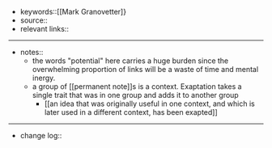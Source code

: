 - keywords::[[Mark Granovetter]}
- source::
- relevant links::
- ------------------------------
- notes::
    - the words "potential" here carries a huge burden since the overwhelming proportion of links will be a waste of time and mental inergy.
    - a group of [[permanent note]]s is a context. Exaptation  takes a single trait that was in one group and adds it to another group
        - [[an idea that was originally useful in one context, and which is later used in a different context, has been exapted]]
- ------------------------------
- change log::
